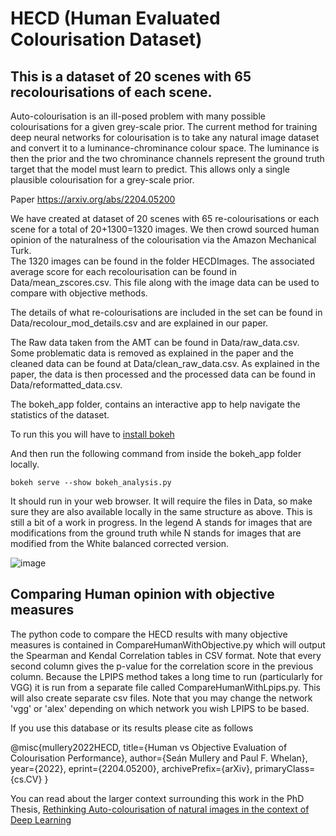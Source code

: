 # HECD (Human Evaluated Colourisation Dataset)

## This is a dataset of 20 scenes with 65 recolourisations of each scene.

Auto-colourisation is an ill-posed problem with many possible colourisations for a given grey-scale prior.
The current method for training deep neural networks for colourisation is to take any natural image dataset and convert it to a luminance-chrominance colour space. The luminance is then the prior and the two chrominance channels represent the ground truth target that the model must learn to predict. This allows only a single plausible colourisation for a grey-scale prior.

Paper https://arxiv.org/abs/2204.05200

We have created at dataset of 20 scenes with 65 re-colourisations or each scene for a total of 20+1300=1320 images.
We then crowd sourced human opinion of the naturalness of the colourisation via the Amazon Mechanical Turk.  
The 1320 images can be found in the folder HECDImages.
The associated average score for each recolourisation can be found in Data/mean_zscores.csv. This file along with the image data can be used to compare with objective methods.

The details of what re-colourisations are included in the set can be found in Data/recolour_mod_details.csv and are explained in our paper.

The Raw data taken from the AMT can be found in Data/raw_data.csv.
Some problematic data is removed as explained in the paper and the cleaned data can be found at Data/clean_raw_data.csv.
As explained in the paper, the data is then processed and the processed data can be found in Data/reformatted_data.csv.


The bokeh_app folder, contains an interactive app to help navigate the statistics of the dataset.

To run this you will have to [install bokeh](https://docs.bokeh.org/en/latest/docs/first_steps.html#first-steps)

And then run the following command from inside the bokeh_app folder locally.

    bokeh serve --show bokeh_analysis.py

It should run in your web browser. It will require the files in Data, so make sure they are also available locally in the same structure as above.
This is still a bit of a work in progress. In the legend A stands for images that are modifications from the ground truth while N stands for images that are modified from the White balanced corrected version.

  ![image](Bokeh_Screenshot.png)
  
## Comparing Human opinion with objective measures
The python code to compare the HECD results with many objective measures is contained in CompareHumanWithObjective.py which will output the Spearman and Kendal Correlation tables in CSV format. Note that every second column gives the p-value for the correlation score in the previous column.
Because the LPIPS method takes a long time to run (particularly for VGG) it is run from a separate file called CompareHumanWithLpips.py. This will also create separate csv files. Note that you may change the network 'vgg' or 'alex' depending on which network you wish LPIPS to be based.







If you use this database or its results please cite as follows

@misc{mullery2022HECD,
      title={Human vs Objective Evaluation of Colourisation Performance}, 
      author={Seán Mullery and Paul F. Whelan},
      year={2022},
      eprint={2204.05200},
      archivePrefix={arXiv},
      primaryClass={cs.CV}
}

You can read about the larger context surrounding this work in the PhD Thesis, [Rethinking Auto-colourisation of natural images in the context of Deep Learning](https://doras.dcu.ie/28111/)

